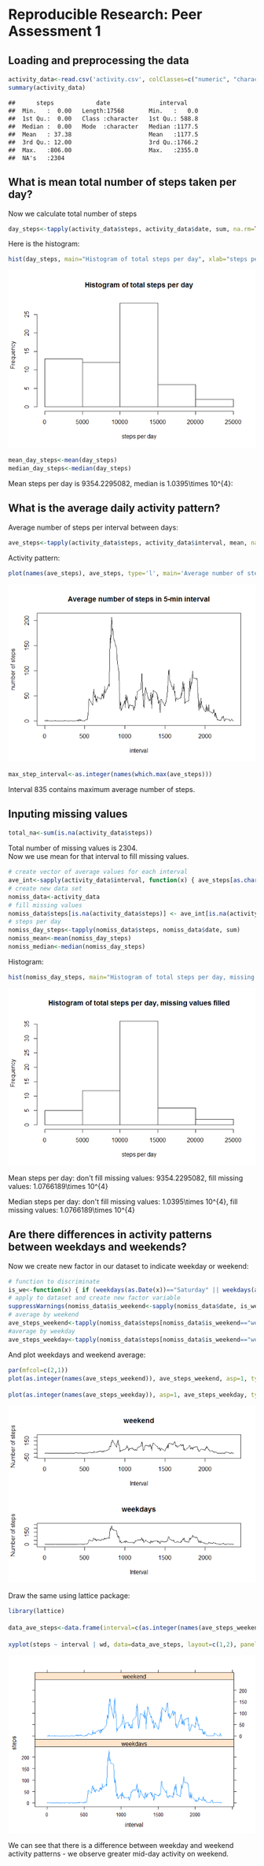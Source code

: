 # Reproducible Research: Peer Assessment 1


## Loading and preprocessing the data


```r
activity_data<-read.csv('activity.csv', colClasses=c("numeric", "character", "integer"))
summary(activity_data)
```

```
##      steps            date              interval     
##  Min.   :  0.00   Length:17568       Min.   :   0.0  
##  1st Qu.:  0.00   Class :character   1st Qu.: 588.8  
##  Median :  0.00   Mode  :character   Median :1177.5  
##  Mean   : 37.38                      Mean   :1177.5  
##  3rd Qu.: 12.00                      3rd Qu.:1766.2  
##  Max.   :806.00                      Max.   :2355.0  
##  NA's   :2304
```

## What is mean total number of steps taken per day?

Now we calculate total number of steps  


```r
day_steps<-tapply(activity_data$steps, activity_data$date, sum, na.rm=TRUE)
```

Here is the histogram:  

```r
hist(day_steps, main="Histogram of total steps per day", xlab="steps per day")
```

![](PA1_template_files/figure-html/steps_hist-1.png) 


```r
mean_day_steps<-mean(day_steps)
median_day_steps<-median(day_steps)
```

Mean steps per day is 9354.2295082, median is 1.0395\times 10^{4}:

## What is the average daily activity pattern?

Average number of steps per interval between days:


```r
ave_steps<-tapply(activity_data$steps, activity_data$interval, mean, na.rm=TRUE)
```

Activity pattern:


```r
plot(names(ave_steps), ave_steps, type='l', main='Average number of steps in 5-min interval', xlab='interval', ylab='number of steps')
```

![](PA1_template_files/figure-html/activity-1.png) 


```r
max_step_interval<-as.integer(names(which.max(ave_steps)))
```
Interval 835 contains maximum average number of steps.


## Inputing missing values


```r
total_na<-sum(is.na(activity_data$steps))
```

Total number of missing values is 2304.  
Now we use mean for that interval to fill missing values.


```r
# create vector of average values for each interval
ave_int<-sapply(activity_data$interval, function(x) { ave_steps[as.character(x)] })
# create new data set
nomiss_data<-activity_data
# fill missing values
nomiss_data$steps[is.na(activity_data$steps)] <- ave_int[is.na(activity_data$steps)]
# steps per day
nomiss_day_steps<-tapply(nomiss_data$steps, nomiss_data$date, sum)
nomiss_mean<-mean(nomiss_day_steps)
nomiss_median<-median(nomiss_day_steps)
```

Histogram:


```r
hist(nomiss_day_steps, main="Histogram of total steps per day, missing values filled", xlab="steps per day")
```

![](PA1_template_files/figure-html/nomiss_histogram-1.png) 

Mean steps per day: don't fill missing values: 9354.2295082, fill missing values: 1.0766189\times 10^{4}    

Median steps per day: don't fill missing values: 1.0395\times 10^{4}, fill missing values: 1.0766189\times 10^{4}  


## Are there differences in activity patterns between weekdays and weekends?

Now we create new factor in our dataset to indicate weekday or weekend:


```r
# function to discriminate
is_we<-function(x) { if (weekdays(as.Date(x))=="Saturday" || weekdays(as.Date(x))=="Sunday") as.factor("weekend") else as.factor("weekday") }
# apply to dataset and create new factor variable
suppressWarnings(nomiss_data$is_weekend<-sapply(nomiss_data$date, is_we))
# average by weekend
ave_steps_weekend<-tapply(nomiss_data$steps[nomiss_data$is_weekend=="weekend"], nomiss_data$interval[nomiss_data$is_weekend=="weekend"], mean, na.rm=TRUE)
#average by weekday
ave_steps_weekday<-tapply(nomiss_data$steps[nomiss_data$is_weekend=="weekday"], nomiss_data$interval[nomiss_data$is_weekend=="weekday"], mean)
```

And plot weekdays and weekend average:


```r
par(mfcol=c(2,1))
plot(as.integer(names(ave_steps_weekend)), ave_steps_weekend, asp=1, type='l', main='weekend', xlab='Interval', ylab='Number of steps')

plot(as.integer(names(ave_steps_weekday)), asp=1, ave_steps_weekday, type='l', main='weekdays', xlab='Interval', ylab='Number of steps')
```

![](PA1_template_files/figure-html/weekend_plot-1.png) 

Draw the same using lattice package:


```r
library(lattice)

data_ave_steps<-data.frame(interval=c(as.integer(names(ave_steps_weekend)), as.integer(names(ave_steps_weekday))) , steps=c(ave_steps_weekend, ave_steps_weekday), wd=c(rep("weekend",length(ave_steps_weekend) ),rep( "weekdays",length(ave_steps_weekday))))

xyplot(steps ~ interval | wd, data=data_ave_steps, layout=c(1,2), panel=function(x, y, ...){ panel.lines(x,y,...)})                     
```

![](PA1_template_files/figure-html/weekend_lattice-1.png) 

We can see that there is a difference between weekday and weekend activity patterns - we observe greater mid-day activity on weekend.
